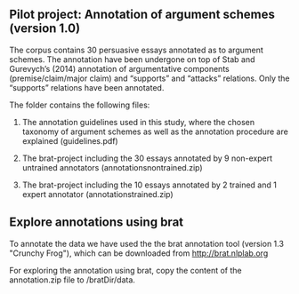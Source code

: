 
Pilot project: Annotation of argument schemes (version 1.0)
-----------------------------------------------------

The corpus contains 30 persuasive essays annotated as to argument schemes. The annotation have been undergone on top of Stab and Gurevych’s (2014) annotation of argumentative components (premise/claim/major claim) and “supports” and “attacks” relations. Only the “supports” relations have been annotated. 

The folder contains the following files:

1. The annotation guidelines used in this study, where the chosen taxonomy of argument schemes as well as the annotation procedure are explained (guidelines.pdf)

2. The brat-project including the 30 essays annotated by 9 non-expert untrained annotators
(annotationsnontrained.zip)

2. The brat-project including the 10 essays annotated by 2 trained and 1 expert annotator       (annotationstrained.zip)


Explore annotations using brat
------------------------------
   
To annotate the data we have used the the brat annotation tool (version 1.3 "Crunchy Frog"), which can be downloaded from http://brat.nlplab.org 

For exploring the annotation using brat, copy the content of the annotation.zip file to
/bratDir/data. 
   	    
